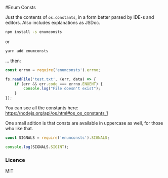 #Enum Consts

Just the contents of `os.constants`, in a form better parsed by IDE-s and editors. Also includes explanations as JSDoc.

```bash
npm install -s enumconsts
```
or 
```bash
yarn add enumconsts
```

... then:

```javascript
const errno = require('enumconsts').errno;

fs.readFile('test.txt', (err, data) => {
	if (err && err.code === errno.ENOENT) {
		console.log("File doesn't exist");
	}
});

```

You can see all the constants here: https://nodejs.org/api/os.html#os_os_constants_1

One small adition is that consts are available in uppercase as well, for those who like that.

```javascript
const SIGNALS = require('enumconsts').SIGNALS;

console.log(SIGNALS.SIGINT);
```

### Licence

MIT